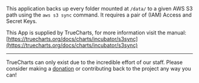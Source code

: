 This application backs up every folder mounted at `/data/` to a given AWS S3 path using the `aws s3 sync` command. It requires a pair of (IAM) Access and Secret Keys.

This App is supplied by TrueCharts, for more information visit the manual: [https://truecharts.org/docs/charts/incubator/s3sync](https://truecharts.org/docs/charts/incubator/s3sync)

---

TrueCharts can only exist due to the incredible effort of our staff.
Please consider making a [donation](https://truecharts.org/docs/about/sponsor) or contributing back to the project any way you can!
